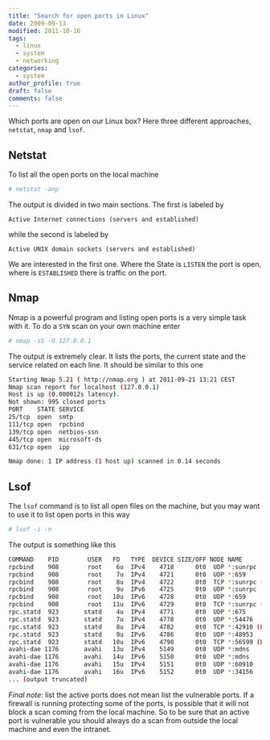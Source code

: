```yaml
---
title: "Search for open ports in Linux"
date: 2009-09-13
modified: 2011-10-16
tags:
  - linux
  - system
  - networking
categories:
  - system
author_profile: true
draft: false
comments: false
---
```


Which ports are open on our Linux box? Here three different approaches, `netstat`, `nmap` and `lsof`.

## Netstat

To list all the open ports on the local machine

```bash
# netstat -anp
```

The output is divided in two main sections. The first is labeled by

`Active Internet connections (servers and established)`

while the second is labeled by

`Active UNIX domain sockets (servers and established)`

We are interested in the first one. Where the State is `LISTEN` the port is open, where is `ESTABLISHED` there is traffic on the port.

## Nmap

Nmap is a powerful program and listing open ports is a very simple task with it. To do a `SYN` scan on your own machine enter

```bash
# nmap -sS -O 127.0.0.1
```

The output is extremely clear. It lists the ports, the current state and the service related on each line. It should be similar to this one

```bash
Starting Nmap 5.21 ( http://nmap.org ) at 2011-09-21 13:21 CEST
Nmap scan report for localhost (127.0.0.1)
Host is up (0.000012s latency).
Not shown: 995 closed ports
PORT    STATE SERVICE
25/tcp  open  smtp
111/tcp open  rpcbind
139/tcp open  netbios-ssn
445/tcp open  microsoft-ds
631/tcp open  ipp

Nmap done: 1 IP address (1 host up) scanned in 0.14 seconds
```

## Lsof

The `lsof` command is to list all open files on the machine, but you may want to use it to list open ports in this way

```bash
# lsof -i -n
```

The output is something like this

```bash
COMMAND    PID        USER   FD   TYPE  DEVICE SIZE/OFF NODE NAME
rpcbind    908        root    6u  IPv4    4718      0t0  UDP *:sunrpc 
rpcbind    908        root    7u  IPv4    4721      0t0  UDP *:659 
rpcbind    908        root    8u  IPv4    4722      0t0  TCP *:sunrpc (LISTEN)
rpcbind    908        root    9u  IPv6    4725      0t0  UDP *:sunrpc 
rpcbind    908        root   10u  IPv6    4728      0t0  UDP *:659 
rpcbind    908        root   11u  IPv6    4729      0t0  TCP *:sunrpc (LISTEN)
rpc.statd  923       statd    4u  IPv4    4771      0t0  UDP *:675 
rpc.statd  923       statd    7u  IPv4    4778      0t0  UDP *:54476 
rpc.statd  923       statd    8u  IPv4    4782      0t0  TCP *:42910 (LISTEN)
rpc.statd  923       statd    9u  IPv6    4786      0t0  UDP *:48953 
rpc.statd  923       statd   10u  IPv6    4790      0t0  TCP *:56599 (LISTEN)
avahi-dae 1176       avahi   13u  IPv4    5149      0t0  UDP *:mdns 
avahi-dae 1176       avahi   14u  IPv6    5150      0t0  UDP *:mdns 
avahi-dae 1176       avahi   15u  IPv4    5151      0t0  UDP *:60910 
avahi-dae 1176       avahi   16u  IPv6    5152      0t0  UDP *:34156 
... (output truncated)
```

_Final note_: list the active ports does not mean list the vulnerable ports. If a firewall is running protecting some of the ports, is possible that it will not block a scan coming from the local machine. So to be sure that an active port is vulnerable you should always do a scan from outside the local machine and even the intranet.
